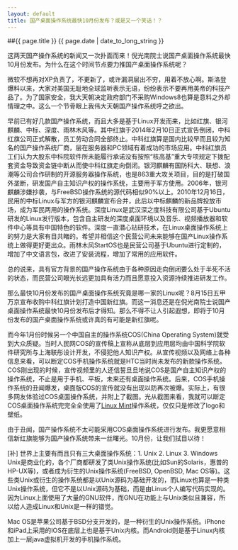 ```yaml
---
layout: default
title: 国产桌面操作系统最快10月份发布？或是又一个笑话！？
---
```

##{{ page.title }}
{{ page.date | date_to_long_string }}

这两天国产操作系统的新闻又一次扑面而来！倪光南院士说国产桌面操作系统最快10月份发布。为什么在这个时间节点要力推国产桌面操作系统呢？ 

微软不想再对XP负责了，不更新了，或许漏洞层出不穷，用着不放心啊。斯洛登爆料以来，大家对美国无耻地全球监听表示无语，纷纷表示不要再用美帝的科技产品了。为了国家安全，我大天朝决定政府部门不采购Windows8也算是意料之外却情理之中。这么一个节骨眼上我伟大天朝国产操作系统呼之欲出。

早前已有好几款国产操作系统，而且大多是基于Linux开发而来，比如红旗、银河麒麟、中标、深度、雨林木风等。其中红旗于2014年2月10日正式宣告倒闭，中科红旗公司正式解散，员工劳动合同全部终止。中科红旗算是国内比较早而且较为知名的国产操作系统厂商，层在服务器和PC领域有着成功的市场应用。中科红旗员工们认为大股东中科院软件所未能履行承诺没有按照“核高基”重大专项规定下拨配套资金导致资金链中断从而使中科红旗走向倒闭。银河麒麟有国防科大、联想、浪潮等公司合作研制的开源服务器操作系统，也是863重大攻关项目，目的是打破国外垄断，研发国产自主知识产权的操作系统，主要用于军方使用。2006年，银河麒麟涉嫌抄袭，与FreeBSD操作系统的源代码相似90%以上。2010年12月16日，民用的中标Linux与军方的银河麒麟宣布合并，此后以中标麒麟的新品牌投放市场，成为军民两用的操作系统。深度Linux是武汉深之度科技有限公司基于Ubuntu研发的Linux发行版本，包含自主研发的深度桌面环境以及音乐、视频播放器和软件中心等具有中国特色的软件。深度一直潜心钻研技术，在Linux桌面操作系统上的努力是大家有目共睹的。希望并相信这个民营公司未来能够在国产Linux操作系统上做得更好更出众。雨林木风StartOS也是民营公司基于Ubuntu进行定制的，增加了中文语言包，改进了安装流程，增加了常用的应用软件。

总的说来，具有官方背景的国产操作系统由于各种原因走向倒闭要么处于半死不活的状态，而民营公司眼光长远更加具有活力而且愿意投入资源持续推进研发工作。

那么最快10月份发布的国产桌面操作系统究竟是哪一家的Linux呢？8月15日五甲万京宣布收购中科红旗计划打造中国新红旗。而这一消息还是在倪光南院士说国产桌面操作系统最快10月份发布后才得知。那么不得不让人引起遐想，即将于10月份发布的国产桌面操作系统或许真的有可能是新红旗呢。

而今年1月份时候另一个中国自主的操作系统COS(China Operating System)就受到大众质疑。当时人民网COS的宣传稿上宣称从底层到应用层均由中国科学院软件研究所与上海联彤设计开发，不侵犯他人知识产权。从宣传视频以及网络上各种信息来看，可以断定COS手机操作系统就是HTC当时尚未发布的新款操作系统。COS刚出现的时候，宣传视频里的人还信誓旦旦地说COS是国产自主知识产权的操作系统，不止是用于手机、平板，未来还有桌面操作系统。后来，COS手机操作系统的丑闻爆发，桌面版COS的宣传就没有出现以防再次被爆。实际上，有很多网友体验过COS桌面操作系统，并附上了截图。光从截图来看，我就可以断定COS桌面操作系统完完全全使用了[Linux Mint](http://linuxmint.com)操作系统，仅仅只是修改了logo和壁纸。

由于丑闻，国产操作系统不太可能采用COS桌面操作系统进行发布。我更愿意相信新红旗能够为国产操作系统带来一丝曙光。10月份，让我们拭目以待！

[补] 世界上主要有而且只有三大桌面操作系统：1. Unix 2. Linux 3. Windows 
Unix是商业化的，各个厂商都研发了类Unix操作系统(比如Sun的Solaris，惠普的HP-UX等)，或者成为衍生的Unix操作系统(FreeBSD, OpenBSD, Mac OS等)。这些类Unix或衍生的操作系统都是以Unix源码为基础开发的，而Linux也算是一种类Unix操作系统，但它不是以Unix源码为基础，而是由Linus个人编写代码实现的。因为Linux上面使用了大量的GNU软件，而GNU在功能上与Unix类似且兼容，所以给人造成Linux和Unix是一样的错觉。

Mac OS是苹果公司基于BSD分支开发的，是一种衍生的Unix操作系统。iPhone和iPad上采用的IOS在底层上也是基于Unix内核。而Android则是基于Linux内核加上一层java虚拟机开发的手机操作系统。
